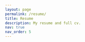 ```yaml
---
layout: page
permalink: /resume/
title: Resume
description: My resume and full cv.
nav: true
nav_order: 5
---
```



